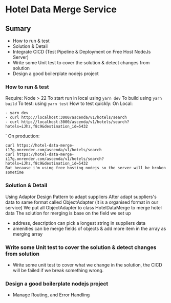 # Hotel Data Merge Service

## Sumary
- How to run & test
- Solution & Detail
- Integrate CICD (Test Pipeline & Deployment on Free Host NodeJs Server)
- Write some Unit test to cover the solution & detect changes from solution
- Design a good boilerplate nodejs project
### How to run & test
Require: Node > 22
To start run in local
using `yarn dev`
To build
using `yarn build`
To test:
using `yarn test`
How to test quickly:
On Local: 
```
- yarn dev
- curl http://localhost:3000/ascenda/v1/hotels/search
- curl http://localhost:3000/ascenda/v1/hotels/search?hotels=iJhz,f8c9&destination_id=5432
```
`
On production:
```
curl https://hotel-data-merge-i17g.onrender.com/ascenda/v1/hotels/search
curl https://hotel-data-merge-i17g.onrender.com/ascenda/v1/hotels/search?hotels=iJhz,f8c9&destination_id=5432
But because i'm using free hosting nodejs so the server will be broken sometime
```


### Solution & Detail
Using Adaptor Design Pattern to adapt suppliers
After adapt suppliers's data to same format called ObjectAdapter (it is a organised format in our service)
We put all ObjectAdapter to class HotelDataMerge to merge hotel data
The solution for merging is base on the field we set up
- address, description can pick a longest string in suppliers data
- amenities can be merge fields of objects & add more item in the array as merging array


### Write some Unit test to cover the solution & detect changes from solution
 - Write some unit test to cover what we change in the solution, the CICD will be failed if we break something wrong.
 
### Design a good boilerplate nodejs project
- Manage Routing, and Error Handling
